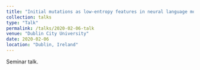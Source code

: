 ```yaml
---
title: "Initial mutations as low-entropy features in neural language modeling"
collection: talks
type: "Talk"
permalink: /talks/2020-02-06-talk
venue: "Dublin City University"
date: 2020-02-06
location: "Dublin, Ireland"
---
```


Seminar talk.
